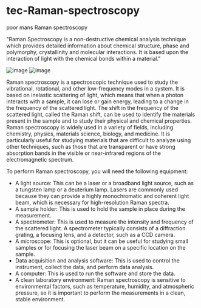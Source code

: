 # tec-Raman-spectroscopy
poor mans Raman spectroscopy


"Raman Spectroscopy is a non-destructive chemical analysis technique which provides detailed information about chemical structure, phase and polymorphy, crystallinity and molecular interactions. It is based upon the interaction of light with the chemical bonds within a material."

![image](https://user-images.githubusercontent.com/58069246/211223164-78d88508-9443-4305-89c2-01715783c506.png) ![image](https://user-images.githubusercontent.com/58069246/211223169-62024431-522a-4279-8f38-5ea36c9532f8.png)

Raman spectroscopy is a spectroscopic technique used to study the vibrational, rotational, and other low-frequency modes in a system. It is based on inelastic scattering of light, which means that when a photon interacts with a sample, it can lose or gain energy, leading to a change in the frequency of the scattered light. The shift in the frequency of the scattered light, called the Raman shift, can be used to identify the materials present in the sample and to study their physical and chemical properties. Raman spectroscopy is widely used in a variety of fields, including chemistry, physics, materials science, biology, and medicine. It is particularly useful for studying materials that are difficult to analyze using other techniques, such as those that are transparent or have strong absorption bands in the visible or near-infrared regions of the electromagnetic spectrum.

To perform Raman spectroscopy, you will need the following equipment:
- A light source: This can be a laser or a broadband light source, such as a tungsten lamp or a deuterium lamp. Lasers are commonly used because they can provide a highly monochromatic and coherent light beam, which is necessary for high-resolution Raman spectra.
- A sample holder: This is used to hold the sample in place during the measurement.
- A spectrometer: This is used to measure the intensity and frequency of the scattered light. A spectrometer typically consists of a diffraction grating, a focusing lens, and a detector, such as a CCD camera.
- A microscope: This is optional, but it can be useful for studying small samples or for focusing the laser beam on a specific location on the sample.
- Data acquisition and analysis software: This is used to control the instrument, collect the data, and perform data analysis.
- A computer: This is used to run the software and store the data.
- A clean laboratory environment: Raman spectroscopy is sensitive to environmental factors, such as temperature, humidity, and atmospheric pressure, so it is important to perform the measurements in a clean, stable environment.



